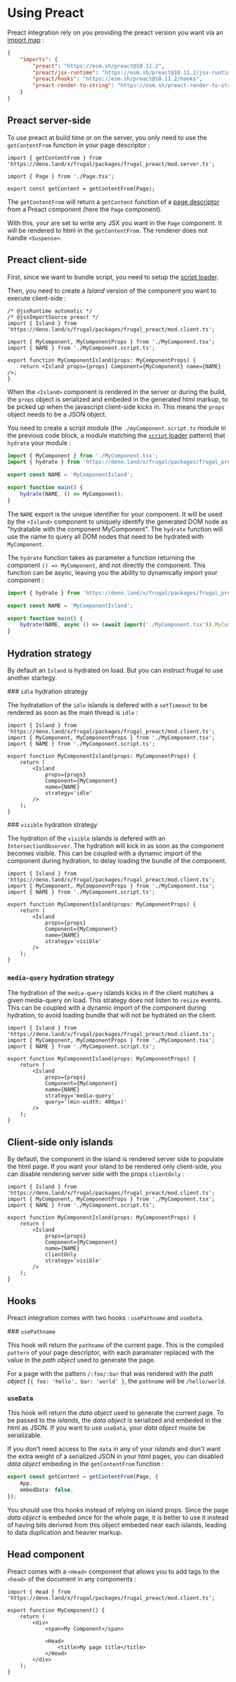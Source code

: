 # Using Preact

Preact integration rely on you providing the preact version you want via an [import map](https://deno.land/manual/linking_to_external_code/import_maps) :

```json
{
    "imports": {
        "preact": "https://esm.sh/preact@10.11.2",
        "preact/jsx-runtime": "https://esm.sh/preact@10.11.2/jsx-runtime",
        "preact/hooks": "https://esm.sh/preact@10.11.2/hooks",
        "preact-render-to-string": "https://esm.sh/preact-render-to-string@5.2.5?deps=preact@10.11.2"
    }
}
```

## Preact server-side

To use preact at build time or on the server, you only need to use the `getContentFrom` function in your page descriptor :

```tsx
import { getContentFrom } from 'https://deno.land/x/frugal/packages/frugal_preact/mod.server.ts';

import { Page } from './Page.tsx';

export const getContent = getContentFrom(Page);
```

The `getContentFrom` will return a `getContent` function of a [page descriptor](/docs/concepts/page-descriptor) from a Preact component (here the `Page` component).

With this, your are set to write any JSX you want in the `Page` component. It will be rendered to html in the `getContentFrom`. The renderer does not handle `<Suspense>`.

## Preact client-side

First, since we want to bundle script, you need to setup the [script loader](/docs/concepts/loaders/script-loader).

Then, you need to create a _Island_ version of the component you want to execute client-side :

```tsx
/* @jsxRuntime automatic */
/* @jsxImportSource preact */
import { Island } from 'https://deno.land/x/frugal/packages/frugal_preact/mod.client.ts';

import { MyComponent, MyComponentProps } from './MyComponent.tsx';
import { NAME } from './MyComponent.script.ts';

export function MyComponentIsland(props: MyComponentProps) {
    return <Island props={props} Component={MyComponent} name={NAME} />;
}
```

When the `<Island>` component is rendered in the server or during the build, the `props` object is serialized and embeded in the generated html markup, to be picked up when the javascript client-side kicks in. This means the `props` object needs to be a JSON object.

You need to create a script module (the `./myComponent.script.ts` module in the previous code block, a module matching the [`script` loader](/docs/concepts/loaders/script-loader) pattern) that `hydrate` your module :

```ts
import { MyComponent } from './MyComponent.tsx';
import { hydrate } from 'https://deno.land/x/frugal/packages/frugal_preact/mod.client.ts';

export const NAME = 'MyComponentIsland';

export function main() {
    hydrate(NAME, () => MyComponent);
}
```

The `NAME` export is the unique identifier for your component. It will be used by the `<Island>` component to uniquely identify the generated DOM node as "hydratable with the component MyComponent". The `hydrate` function will use the name to query all DOM nodes that need to be hydrated with `MyComponent`.

The `hydrate` function takes as parameter a function returning the component `() => MyComponent`, and not directly the component. This function can be async, leaving you the ability to dynamically import your component :

```ts
import { hydrate } from 'https://deno.land/x/frugal/packages/frugal_preact/mod.client.ts';

export const NAME = 'MyComponentIsland';

export function main() {
    hydrate(NAME, async () => (await import('./MyComponent.tsx')).MyComponent);
}
```

## Hydration strategy

By default an `Island` is hydrated on load. But you can instruct frugal to use another startegy.

### `idle` hydration strategy

The hydratation of the `idle` islands is defered with a `setTimeout` to be rendered as soon as the main thread is `idle` :

```tsx
import { Island } from 'https://deno.land/x/frugal/packages/frugal_preact/mod.client.ts';
import { MyComponent, MyComponentProps } from './MyComponent.tsx';
import { NAME } from './MyComponent.script.ts';

export function MyComponentIsland(props: MyComponentProps) {
    return (
        <Island
            props={props}
            Component={MyComponent}
            name={NAME}
            strategy='idle'
        />
    );
}
```

### `visible` hydration strategy

The hydration of the `visible` islands is defered with an `IntersectionObserver`. The hydration will kick in as soon as the component becomes visible. This can be coupled with a dynamic import of the component during hydration, to delay loading the bundle of the component.

```tsx
import { Island } from 'https://deno.land/x/frugal/packages/frugal_preact/mod.client.ts';
import { MyComponent, MyComponentProps } from './MyComponent.tsx';
import { NAME } from './MyComponent.script.ts';

export function MyComponentIsland(props: MyComponentProps) {
    return (
        <Island
            props={props}
            Component={MyComponent}
            name={NAME}
            strategy='visible'
        />
    );
}
```

### `media-query` hydration strategy

The hydration of the `media-query` islands kicks in if the client matches a given media-query on load. This strategy does not listen to `resize` events. This can be coupled with a dynamic import of the component during hydration, to avoid loading bundle that will not be hydrated on the client.

```tsx
import { Island } from 'https://deno.land/x/frugal/packages/frugal_preact/mod.client.ts';
import { MyComponent, MyComponentProps } from './MyComponent.tsx';
import { NAME } from './MyComponent.script.ts';

export function MyComponentIsland(props: MyComponentProps) {
    return (
        <Island
            props={props}
            Component={MyComponent}
            name={NAME}
            strategy='media-query'
            query='(min-width: 400px)'
        />
    );
}
```

## Client-side only islands

By defautl, the component in the island is rendered server side to populate the html page. If you want your island to be rendered only client-side, you can disable rendering server side with the props `clientOnly` :

```tsx
import { Island } from 'https://deno.land/x/frugal/packages/frugal_preact/mod.client.ts';
import { MyComponent, MyComponentProps } from './MyComponent.tsx';
import { NAME } from './MyComponent.script.ts';

export function MyComponentIsland(props: MyComponentProps) {
    return (
        <Island
            props={props}
            Component={MyComponent}
            name={NAME}
            clientOnly
            strategy='visible'
        />
    );
}
```

## Hooks

Preact integration comes with two hooks : `usePathname` and `useData`.

### `usePathname`

This hook will return the `pathname` of the current page. This is the compiled `pattern` of your page descriptor, with each paramater replaced with the value in the _path object_ used to generate the page.

For a page with the pattern `/:foo/:bar` that was rendered with the _path object_ `{{ foo: 'hello', bar: 'world' }`, the `pathname` will be `/hello/world`.

### `useData`

This hook will return the _data object_ used to generate the current page. To be passed to the _islands_, the _data object_ is serialized and embeded in the html as JSON. If you want to use `useData`, your _data object_ muste be serializable.

If you don't need access to the `data` in any of your _islands_ and don't want the extra weight of a serialized JSON in your html pages, you can disabled _data object_ embeding in the `getContentFrom` function :

```ts
export const getContent = getContentFrom(Page, {
    App,
    embedData: false,
});
```

You should use this hooks instead of relying on island props. Since the page _data object_ is embeded once for the whole page, it is better to use it instead of having bits derivred from this object embeded near each islands, leading to data duplication and heavier markup.

## Head component

Preact comes with a `<Head>` component that allows you to add tags to the `<head>` of the document in any components :

```tsx
import { Head } from 'https://deno.land/x/frugal/packages/frugal_preact/mod.client.ts';

export function MyComponent() {
    return (
        <div>
            <span>My Component</span>

            <Head>
                <title>My page title</title>
            </Head>
        </div>
    );
}
```
